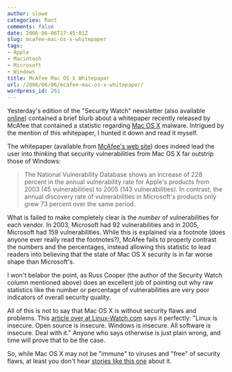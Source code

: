 ```yaml
---
author: slowe
categories: Rant
comments: false
date: 2006-06-06T17:45:01Z
slug: mcafee-mac-os-x-whitepaper
tags:
- Apple
- Macintosh
- Microsoft
- Windows
title: McAfee Mac OS X Whitepaper
url: /2006/06/06/mcafee-mac-os-x-whitepaper/
wordpress_id: 263
---
```


Yesterday's edition of the "Security Watch" newsletter (also available [online](http://mcpmag.com/columns/article.asp?EditorialsID=1360)) contained a brief blurb about a whitepaper recently released by McAfee that contained a statistic regarding [Mac OS X](http://www.apple.com/macosx/) malware. Intrigued by the mention of this whitepaper, I hunted it down and read it myself.

The whitepaper (available from [McAfee's web site](http://download.nai.com/products/mcafee-avert/WhitePapers/NewAppleofMalwaresEye.pdf)) does indeed lead the user into thinking that security vulnerabilities from Mac OS X far outstrip those of Windows:

>The National Vulnerability Database shows an increase of 228 percent in the annual vulnerability rate for Apple's products from 2003 (45 vulnerabilities) to 2005 (143 vulnerabilities). In contrast, the annual discovery rate of vulnerabilities in Microsoft's products only grew 73 percent over the same period.

What is failed to make completely clear is the _number_ of vulnerabilities for each vendor. In 2003, Microsoft had 92 vulnerabilities and in 2005, Microsoft had 159 vulnerabilities. While this is explained via a footnote (does anyone ever really read the footnotes?), McAfee fails to properly contrast the numbers and the percentages, instead allowing this statistic to lead readers into believing that the state of Mac OS X security is in far worse shape than Microsoft's.

I won't belabor the point, as Russ Cooper (the author of the Security Watch column mentioned above) does an excellent job of pointing out why raw statistics like the number or percentage of vulnerabilities are very poor indicators of overall security quality.

All of this is _not_ to say that Mac OS X is without security flaws and problems. This [article over at Linux-Watch.com](http://www.linux-watch.com/news/NS4575571479.html) says it perfectly: "Linux is insecure. Open source is insecure. Windows is insecure. All software is insecure. Deal with it." Anyone who says otherwise is just plain wrong, and time will prove that to be the case.

So, while Mac OS X may not be "immune" to viruses and "free" of security flaws, at least you don't hear [stories like this one](http://australianit.news.com.au/articles/0,7204,19345228%5E15865%5E%5Enbv%5E,00.html) about it.
